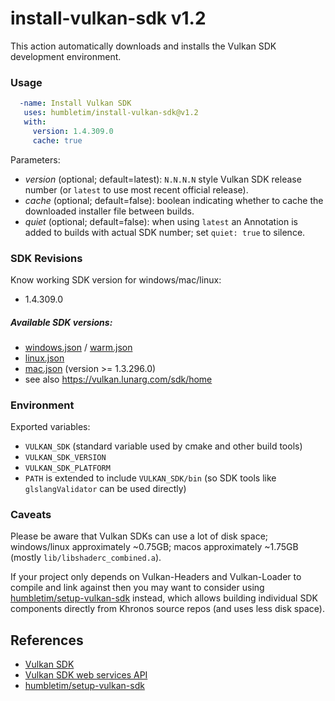 # install-vulkan-sdk v1.2

This action automatically downloads and installs the Vulkan SDK development environment.

### Usage

```yaml
  -name: Install Vulkan SDK
   uses: humbletim/install-vulkan-sdk@v1.2
   with:
     version: 1.4.309.0
     cache: true
```

Parameters:
- *version* (optional; default=latest): `N.N.N.N` style Vulkan SDK release number (or `latest` to use most recent official release).
- *cache* (optional; default=false): boolean indicating whether to cache the downloaded installer file between builds.
- *quiet* (optional; default=false): when using `latest` an Annotation is added to builds with actual SDK number; set `quiet: true` to silence.

### SDK Revisions

Know working SDK version for windows/mac/linux:
- 1.4.309.0

##### Available SDK versions:
  - [windows.json](https://vulkan.lunarg.com/sdk/versions/windows.json) / [warm.json](https://vulkan.lunarg.com/sdk/versions/warm.json)
  - [linux.json](https://vulkan.lunarg.com/sdk/versions/linux.json)
  - [mac.json](https://vulkan.lunarg.com/sdk/versions/mac.json) (version >= 1.3.296.0)
  - see also https://vulkan.lunarg.com/sdk/home

### Environment

Exported variables:
- `VULKAN_SDK` (standard variable used by cmake and other build tools)
- `VULKAN_SDK_VERSION`
- `VULKAN_SDK_PLATFORM`
- `PATH` is extended to include `VULKAN_SDK/bin` (so SDK tools like `glslangValidator` can be used directly)

### Caveats

Please be aware that Vulkan SDKs can use a lot of disk space; windows/linux approximately ~0.75GB; macos approximately ~1.75GB (mostly `lib/libshaderc_combined.a`).

If your project only depends on Vulkan-Headers and Vulkan-Loader to compile and link against then you may want to consider using [humbletim/setup-vulkan-sdk](https://github.com/humbletim/setup-vulkan-sdk) instead, which allows building individual SDK components directly from Khronos source repos (and uses less disk space).

## References
- [Vulkan SDK](https://www.lunarg.com/vulkan-sdk/)
- [Vulkan SDK web services API](https://vulkan.lunarg.com/content/view/latest-sdk-version-api)
- [humbletim/setup-vulkan-sdk](https://github.com/humbletim/setup-vulkan-sdk)
